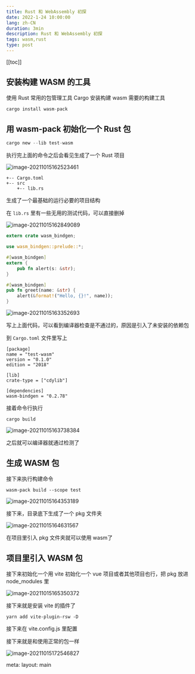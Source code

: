 ```yaml
---
title: Rust 和 WebAssembly 初探
date: 2022-1-24 10:00:00
lang: zh-CN
duration: 3min
description: Rust 和 WebAssembly 初探
tags: wasm,rust
type: post
---
```


[[toc]]

## 安装构建 WASM 的工具

使用 Rust 常用的包管理工具 Cargo 安装构建 wasm 需要的构建工具

```rust
cargo install wasm-pack
```

## 用 wasm-pack 初始化一个 Rust 包

```rust
cargo new --lib test-wasm
```

执行完上面的命令之后会看见生成了一个 Rust 项目

![image-20211015162523461](https://gitee.com/baiheee/learn-typora-img/raw/master/202110151625689.png)

```shell
+-- Cargo.toml
+-- src
    +-- lib.rs
```

生成了一个最基础的运行必要的项目结构

在 `lib.rs` 里有一些无用的测试代码，可以直接删掉

![image-20211015162849089](https://gitee.com/baiheee/learn-typora-img/raw/master/202110151628135.png)

```rust
extern crate wasm_bindgen;

use wasm_bindgen::prelude::*;

#[wasm_bindgen]
extern {
    pub fn alert(s: &str);
}

#[wasm_bindgen]
pub fn greet(name: &str) {
    alert(&format!("Hello, {}!", name));
}
```

![image-20211015163352693](https://gitee.com/baiheee/learn-typora-img/raw/master/202110151633740.png)

写上上面代码，可以看到编译器检查是不通过的，原因是引入了未安装的依赖包

到 `Cargo.toml` 文件里写上

```
[package]
name = "test-wasm"
version = "0.1.0"
edition = "2018"

[lib]
crate-type = ["cdylib"]

[dependencies]
wasm-bindgen = "0.2.78"
```

接着命令行执行

```
cargo build
```



![image-20211015163738384](https://gitee.com/baiheee/learn-typora-img/raw/master/202110151637441.png)

之后就可以编译器就通过检测了

## 生成 WASM 包
接下来执行构建命令

```
wasm-pack build --scope test
```

![image-20211015164353189](https://gitee.com/baiheee/learn-typora-img/raw/master/202110151643242.png)

接下来，目录底下生成了一个 pkg 文件夹

![image-20211015164631567](https://gitee.com/baiheee/learn-typora-img/raw/master/202110151646612.png)

在项目里引入 pkg 文件夹就可以使用 wasm了

## 项目里引入 WASM 包

接下来初始化一个用 vite 初始化一个 vue 项目或者其他项目也行，把 pkg 放进 node_modules 里

![image-20211015165350372](https://gitee.com/baiheee/learn-typora-img/raw/master/202110151653421.png)

接下来就是安装 vite 的插件了

```
yarn add vite-plugin-rsw -D
```

接下来在 vite.config.js 里配置

接下来就是和使用正常的包一样

![image-20211015172546827](https://gitee.com/baiheee/learn-typora-img/raw/master/202110151725877.png)


<route lang="yaml">
meta:
  layout: main
</route>
